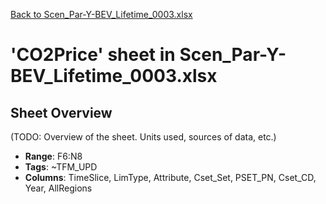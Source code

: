 [Back to Scen_Par-Y-BEV_Lifetime_0003.xlsx](README.md)

# 'CO2Price' sheet in Scen_Par-Y-BEV_Lifetime_0003.xlsx

## Sheet Overview

(TODO: Overview of the sheet. Units used, sources of data, etc.)

- **Range**: F6:N8
- **Tags**: ~TFM_UPD
- **Columns**: TimeSlice, LimType, Attribute, Cset_Set, PSET_PN, Cset_CD, Year, AllRegions

